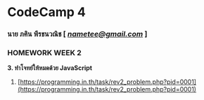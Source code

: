 # CodeCamp 4

### นาย ภคิน พีรธนวณิช  [ *nametee@gmail.com* ]
### HOMEWORK WEEK 2

**3. ทำโจทย์ให้หมดด้วย JavaScript**

1. [https://programming.in.th/task/rev2_problem.php?pid=0001](https://programming.in.th/task/rev2_problem.php?pid=0001)
